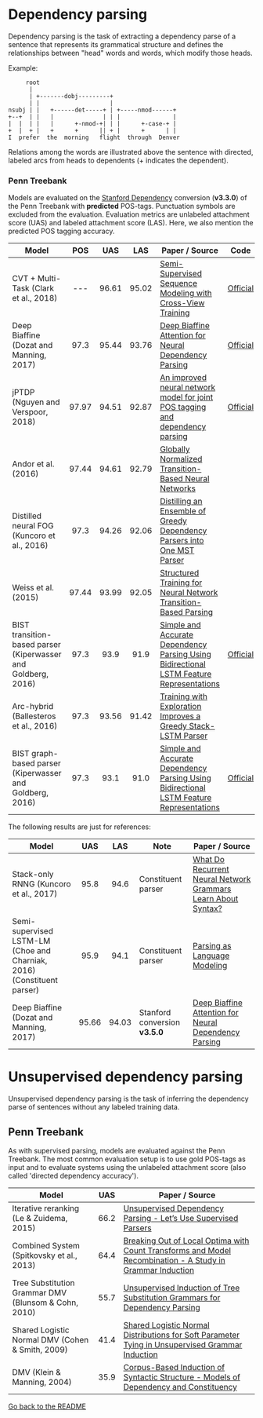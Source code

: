 # Dependency parsing

Dependency parsing is the task of extracting a dependency parse of a sentence that represents its grammatical
structure and defines the relationships between "head" words and words, which modify those heads.

Example:

```
     root
      |
      | +-------dobj---------+
      | |                    |
nsubj | |   +------det-----+ | +-----nmod------+
+--+  | |   |              | | |               |
|  |  | |   |      +-nmod-+| | |      +-case-+ |
+  |  + |   +      +      || + |      +      | |
I  prefer  the  morning   flight  through  Denver
```

Relations among the words are illustrated above the sentence with directed, labeled
arcs from heads to dependents (+ indicates the dependent).

### Penn Treebank

Models are evaluated on the [Stanford Dependency](https://nlp.stanford.edu/software/dependencies_manual.pdf)
conversion (**v3.3.0**) of the Penn Treebank with __predicted__ POS-tags. Punctuation symbols
are excluded from the evaluation. Evaluation metrics are unlabeled attachment score (UAS) and
labeled attachment score (LAS). Here, we also mention the predicted POS tagging accuracy.

| Model           | POS | UAS | LAS | Paper / Source | Code |
| ------------- | :-----: | :-----:| :-----:| --- | --- |
| CVT + Multi-Task (Clark et al., 2018) | ---  | 96.61 | 95.02 | [Semi-Supervised Sequence Modeling with Cross-View Training](https://arxiv.org/abs/1809.08370) | [Official](https://github.com/tensorflow/models/tree/master/research/cvt_text) |
| Deep Biaffine (Dozat and Manning, 2017) | 97.3 | 95.44 | 93.76 | [Deep Biaffine Attention for Neural Dependency Parsing](https://arxiv.org/abs/1611.01734) | [Official](https://github.com/tdozat/Parser-v1) |
| jPTDP (Nguyen and Verspoor, 2018) | 97.97 | 94.51 | 92.87  | [An improved neural network model for joint POS tagging and dependency parsing](https://arxiv.org/abs/1807.03955) | [Official](https://github.com/datquocnguyen/jPTDP) |
| Andor et al. (2016) | 97.44 | 94.61 | 92.79 | [Globally Normalized Transition-Based Neural Networks](https://www.aclweb.org/anthology/P16-1231) | |
| Distilled neural FOG (Kuncoro et al., 2016) | 97.3 | 94.26 | 92.06 | [Distilling an Ensemble of Greedy Dependency Parsers into One MST Parser](https://arxiv.org/abs/1609.07561) | |
| Weiss et al. (2015) | 97.44 | 93.99 | 92.05 | [Structured Training for Neural Network Transition-Based Parsing](http://anthology.aclweb.org/P/P15/P15-1032.pdf) | |
| BIST transition-based parser (Kiperwasser and Goldberg, 2016) | 97.3 | 93.9 | 91.9 | [Simple and Accurate Dependency Parsing Using Bidirectional LSTM Feature Representations](https://aclweb.org/anthology/Q16-1023) | [Official](https://github.com/elikip/bist-parser/tree/master/barchybrid/src) | 
| Arc-hybrid (Ballesteros et al., 2016) | 97.3 | 93.56 | 91.42 | [Training with Exploration Improves a Greedy Stack-LSTM Parser](https://arxiv.org/abs/1603.03793) | |
| BIST graph-based parser (Kiperwasser and Goldberg, 2016) | 97.3 | 93.1 | 91.0 | [Simple and Accurate Dependency Parsing Using Bidirectional LSTM Feature Representations](https://aclweb.org/anthology/Q16-1023) | [Official](https://github.com/elikip/bist-parser/tree/master/bmstparser/src) | 

The following results are just for references:

| Model           | UAS | LAS | Note | Paper / Source |  
| ------------- | :-----:| :-----:| --- | --- | 
| Stack-only RNNG (Kuncoro et al., 2017) | 95.8 | 94.6 | Constituent parser |[What Do Recurrent Neural Network Grammars Learn About Syntax?](https://arxiv.org/abs/1611.05774) |
| Semi-supervised LSTM-LM (Choe and Charniak, 2016) (Constituent parser) | 95.9 | 94.1 | Constituent parser |[Parsing as Language Modeling](http://www.aclweb.org/anthology/D16-1257) | 
| Deep Biaffine (Dozat and Manning, 2017)   | 95.66 | 94.03 | Stanford conversion **v3.5.0** | [Deep Biaffine Attention for Neural Dependency Parsing](https://arxiv.org/abs/1611.01734) | 

# Unsupervised dependency parsing

Unsupervised dependency parsing is the task of inferring the dependency parse of sentences without any labeled training data.

## Penn Treebank

As with supervised parsing, models are evaluated against the Penn Treebank. The most common evaluation setup is to use
gold POS-tags as input and to evaluate systems using the unlabeled attachment score (also called 'directed dependency
accuracy').
  
| Model           | UAS | Paper / Source |  
| ------------- | :-----:| ---- | 
| Iterative reranking (Le & Zuidema, 2015) | 66.2 | [Unsupervised Dependency Parsing - Let’s Use Supervised Parsers](http://www.aclweb.org/anthology/N15-1067) |
| Combined System (Spitkovsky et al., 2013) | 64.4 | [Breaking Out of Local Optima with Count Transforms and Model Recombination - A Study in Grammar Induction](http://www.aclweb.org/anthology/D13-1204) |
| Tree Substitution Grammar DMV (Blunsom & Cohn, 2010) | 55.7 | [Unsupervised Induction of Tree Substitution Grammars for Dependency Parsing](http://www.aclweb.org/anthology/D10-1117) |
| Shared Logistic Normal DMV (Cohen & Smith, 2009) | 41.4 | [Shared Logistic Normal Distributions for Soft Parameter Tying in Unsupervised Grammar Induction](http://www.aclweb.org/anthology/N09-1009) |
| DMV (Klein & Manning, 2004) | 35.9 | [Corpus-Based Induction of Syntactic Structure - Models of Dependency and Constituency](http://www.aclweb.org/anthology/P04-1061) |

[Go back to the README](../README.md)

